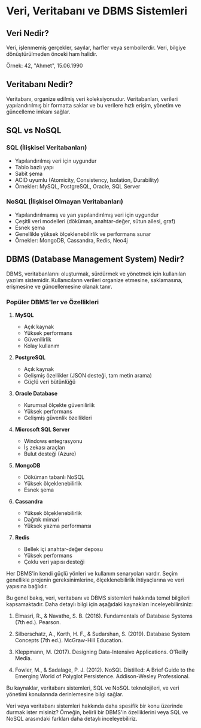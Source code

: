 # Veri, Veritabanı ve DBMS Sistemleri

## Veri Nedir?

Veri, işlenmemiş gerçekler, sayılar, harfler veya sembollerdir. Veri, bilgiye dönüştürülmeden önceki ham halidir.

Örnek: 42, "Ahmet", 15.06.1990

## Veritabanı Nedir?

Veritabanı, organize edilmiş veri koleksiyonudur. Veritabanları, verileri yapılandırılmış bir formatta saklar ve bu verilere hızlı erişim, yönetim ve güncelleme imkanı sağlar.

## SQL vs NoSQL

### SQL (İlişkisel Veritabanları)

- Yapılandırılmış veri için uygundur
- Tablo bazlı yapı
- Sabit şema
- ACID uyumlu (Atomicity, Consistency, Isolation, Durability)
- Örnekler: MySQL, PostgreSQL, Oracle, SQL Server

### NoSQL (İlişkisel Olmayan Veritabanları)

- Yapılandırılmamış ve yarı yapılandırılmış veri için uygundur
- Çeşitli veri modelleri (döküman, anahtar-değer, sütun ailesi, graf)
- Esnek şema
- Genellikle yüksek ölçeklenebilirlik ve performans sunar
- Örnekler: MongoDB, Cassandra, Redis, Neo4j

## DBMS (Database Management System) Nedir?

DBMS, veritabanlarını oluşturmak, sürdürmek ve yönetmek için kullanılan yazılım sistemidir. Kullanıcıların verileri organize etmesine, saklamasına, erişmesine ve güncellemesine olanak tanır.

### Popüler DBMS'ler ve Özellikleri

1. **MySQL**
   - Açık kaynak
   - Yüksek performans
   - Güvenilirlik
   - Kolay kullanım

2. **PostgreSQL**
   - Açık kaynak
   - Gelişmiş özellikler (JSON desteği, tam metin arama)
   - Güçlü veri bütünlüğü

3. **Oracle Database**
   - Kurumsal ölçekte güvenilirlik
   - Yüksek performans
   - Gelişmiş güvenlik özellikleri

4. **Microsoft SQL Server**
   - Windows entegrasyonu
   - İş zekası araçları
   - Bulut desteği (Azure)

5. **MongoDB**
   - Döküman tabanlı NoSQL
   - Yüksek ölçeklenebilirlik
   - Esnek şema

6. **Cassandra**
   - Yüksek ölçeklenebilirlik
   - Dağıtık mimari
   - Yüksek yazma performansı

7. **Redis**
   - Bellek içi anahtar-değer deposu
   - Yüksek performans
   - Çoklu veri yapısı desteği

Her DBMS'in kendi güçlü yönleri ve kullanım senaryoları vardır. Seçim genellikle projenin gereksinimlerine, ölçeklenebilirlik ihtiyaçlarına ve veri yapısına bağlıdır.



Bu genel bakış, veri, veritabanı ve DBMS sistemleri hakkında temel bilgileri kapsamaktadır. Daha detaylı bilgi için aşağıdaki kaynakları inceleyebilirsiniz:

1. Elmasri, R., & Navathe, S. B. (2016). Fundamentals of Database Systems (7th ed.). Pearson.

2. Silberschatz, A., Korth, H. F., & Sudarshan, S. (2019). Database System Concepts (7th ed.). McGraw-Hill Education.

3. Kleppmann, M. (2017). Designing Data-Intensive Applications. O'Reilly Media.

4. Fowler, M., & Sadalage, P. J. (2012). NoSQL Distilled: A Brief Guide to the Emerging World of Polyglot Persistence. Addison-Wesley Professional.

Bu kaynaklar, veritabanı sistemleri, SQL ve NoSQL teknolojileri, ve veri yönetimi konularında derinlemesine bilgi sağlar.

Veri veya veritabanı sistemleri hakkında daha spesifik bir konu üzerinde durmak ister misiniz? Örneğin, belirli bir DBMS'in özelliklerini veya SQL ve NoSQL arasındaki farkları daha detaylı inceleyebiliriz.
